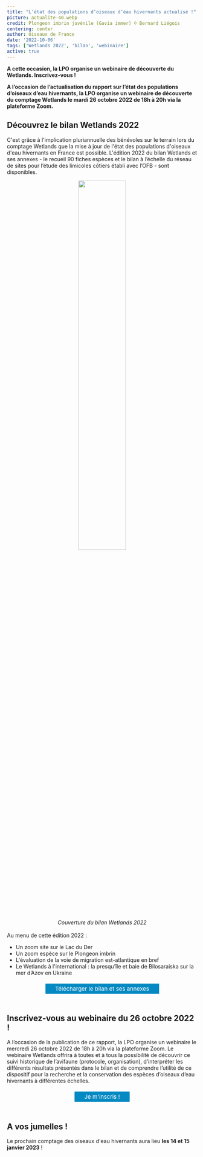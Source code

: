 ```yaml
---
title: "L’état des populations d’oiseaux d’eau hivernants actualisé !"
picture: actualite-40.webp
credit: Plongeon imbrin juvénile (Gavia immer) © Bernard Liégois
centering: center
author: Oiseaux de France
date: '2022-10-06'
tags: ['Wetlands 2022', 'bilan', 'webinaire']
active: true
---
```


**A cette occasion, la LPO organise un webinaire de découverte du Wetlands. Inscrivez-vous !**

**A l’occasion de l’actualisation du rapport sur l’état des populations d’oiseaux d’eau hivernants, la LPO organise un webinaire de découverte du comptage Wetlands le mardi 26 octobre 2022 de 18h à 20h via la plateforme Zoom.**

## Découvrez le bilan Wetlands 2022

C'est grâce à l'implication pluriannuelle des bénévoles sur le terrain lors du comptage Wetlands que la mise à jour de l'état des populations d'oiseaux d'eau hivernants en France est possible. L'édition 2022 du bilan Wetlands et ses annexes - le recueil 90 fiches espèces et le bilan à l’échelle du réseau de sites pour l’étude des limicoles côtiers établi avec l’OFB - sont disponibles.

<center> <img class="InformativePagePicture" style="width: 50%" src="/news/actualite-40.webp"/>
<br />
<span> <i> <class="InformativePagePictureLegend">Couverture du bilan Wetlands 2022</center> </i> </span>

<br />
Au menu de cette édition 2022 :
<ul style="list-style:">
<li>Un zoom site sur le Lac du Der</li>
<li>Un zoom espèce sur le Plongeon imbrin</li>
<li>L'évaluation de la voie de migration est-atlantique en bref</li>
<li>Le Wetlands à l'international : la presqu’île et baie de Bilosaraiska sur la mer d’Azov en Ukraine</li>
</ul>
 
 <html>
  <head>
    <title>Titre du document</title>
  </head>
  <style>
            .button {
        background-color: #0489c2;
        border-radius: 20px/1500px;
        color: white;
        padding: 4px 26px;
        text-align: center;
        text-decoration: bold;
        display: inline-block;
        font-size: 15px;
        margin: 4px 2px;
        cursor: pointer;
      }
        </style>
  <body>
  <center>
      <a href="https://www.lpo.fr/la-lpo-en-actions/connaissance-des-especes-sauvages/suivis-ornithologiques/oiseaux-d-eau/wetlands-international/telechargez-les-bilans-wetlands" class="button">Télécharger le bilan et ses annexes </a>
      </center>
  </body>
</html>
 <br />

## Inscrivez-vous au webinaire du 26 octobre 2022 !
 
 A l’occasion de la publication de ce rapport, la LPO organise un webinaire le mercredi 26 octobre 2022 de 18h à 20h via la plateforme Zoom.
Le webinaire Wetlands offrira à toutes et à tous la possibilité de découvrir ce suivi historique de l’avifaune (protocole, organisation), d’interpréter les différents résultats présentés dans le bilan et de comprendre l’utilité de ce dispositif pour la recherche et la conservation des espèces d’oiseaux d’eau hivernants à différentes échelles.
<br />
<html>
  <head>
    <title>Titre du document</title>
  </head>
  <style>
      .button {
        background-color: #0489c2;
        border-radius: ;
        color: white;
        padding: 4px 26px;
        text-align: center;
        text-decoration: none;
        display: inline-block;
        font-size: 15px;
        margin: 6px 2px;
        cursor: pointer;
      }
       </style>
  <body>
   <center>
   <div class="container"> 
    <a href="https://www.lpo.fr/la-lpo-en-actions/connaissance-des-especes-sauvages/suivis-ornithologiques/oiseaux-d-eau/wetlands-international/telechargez-les-bilans-wetlands" class="button">Je m'inscris !</a>
     </center>
  </body>
</html>
<br />

## A vos jumelles !
Le prochain comptage des oiseaux d'eau hivernants aura lieu **les 14 et 15 janvier 2023** !

